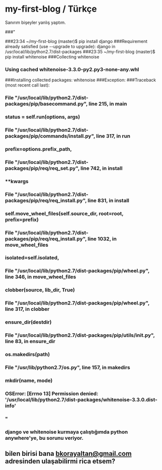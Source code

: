 # my-first-blog / Türkçe

Sanırım bişeyler yanlış yaptım.

###"

###23:34 ~/my-first-blog (master)$ pip install django
###Requirement already satisfied (use --upgrade to upgrade): django in /usr/local/lib/python2.7/dist-packages
###23:35 ~/my-first-blog (master)$ pip install whitenoise
###Collecting whitenoise
###  Using cached whitenoise-3.3.0-py2.py3-none-any.whl
###Installing collected packages: whitenoise
###Exception:
###Traceback (most recent call last):
###  File "/usr/local/lib/python2.7/dist-packages/pip/basecommand.py", line 215, in main
###    status = self.run(options, args)
###  File "/usr/local/lib/python2.7/dist-packages/pip/commands/install.py", line 317, in run
###    prefix=options.prefix_path,
###  File "/usr/local/lib/python2.7/dist-packages/pip/req/req_set.py", line 742, in install
###    **kwargs
###  File "/usr/local/lib/python2.7/dist-packages/pip/req/req_install.py", line 831, in install
###    self.move_wheel_files(self.source_dir, root=root, prefix=prefix)
###  File "/usr/local/lib/python2.7/dist-packages/pip/req/req_install.py", line 1032, in move_wheel_files
###    isolated=self.isolated,
### File "/usr/local/lib/python2.7/dist-packages/pip/wheel.py", line 346, in move_wheel_files
###    clobber(source, lib_dir, True)
###  File "/usr/local/lib/python2.7/dist-packages/pip/wheel.py", line 317, in clobber
###    ensure_dir(destdir)
###  File "/usr/local/lib/python2.7/dist-packages/pip/utils/__init__.py", line 83, in ensure_dir
###    os.makedirs(path)
###  File "/usr/lib/python2.7/os.py", line 157, in makedirs
###    mkdir(name, mode)
### OSError: [Errno 13] Permission denied: '/usr/local/lib/python2.7/dist-packages/whitenoise-3.3.0.dist-info'

### "

### django ve whitenoise kurmaya çalıştığımda python anywhere'ye, bu sorunu veriyor.

## bilen birisi bana bkorayaltan@gmail.com adresinden ulaşabilirmi rica etsem?
